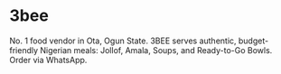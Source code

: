 # 3bee
No. 1 food vendor in Ota, Ogun State. 3BEE serves authentic, budget-friendly Nigerian meals: Jollof, Amala, Soups, and Ready-to-Go Bowls. Order via WhatsApp.
